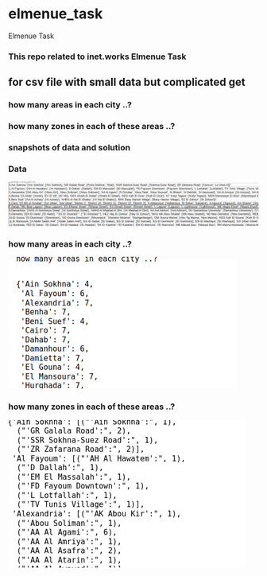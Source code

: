 # elmenue_task
Elmenue Task

### This repo related to inet.works Elmenue Task


## for csv file with small data but complicated get

### how many areas in each city ..?
### how many zones in each of these areas ..?



### snapshots of data and solution



### Data

  ![alt text](images/data.png "Data")

### how many areas in each city ..?

  ![alt text](images/areas.png "Area Numbers")
    
### how many zones in each of these areas ..?

  ![alt text](images/zones.png "Zones of each area")
